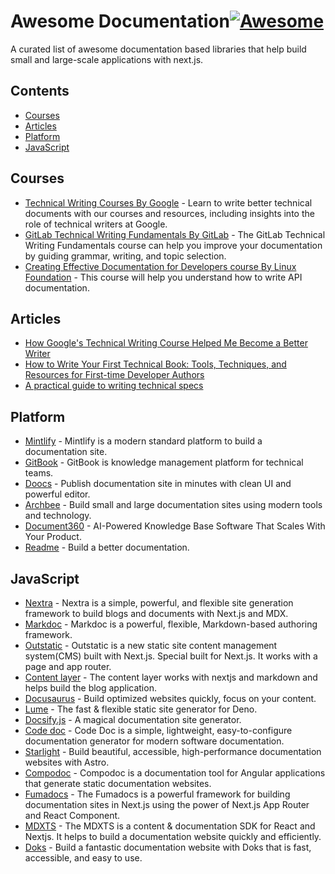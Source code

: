 # Awesome Documentation[![Awesome](https://awesome.re/badge.svg)](https://awesome.re) <!-- omit in toc -->

A curated list of awesome documentation based libraries that help build small and large-scale applications with next.js.

## Contents <!-- omit in toc -->

- [Courses](#courses)
- [Articles](#articles)
- [Platform](#platform)
- [JavaScript](#javascript)

## Courses

- [Technical Writing Courses By Google](https://developers.google.com/tech-writing) - Learn to write better technical documents with our courses and resources, including insights into the role of technical writers at Google.
- [GitLab Technical Writing Fundamentals By GitLab](https://university.gitlab.com/courses/gitlab-technical-writing-fundamentals) - The GitLab Technical Writing Fundamentals course can help you improve your documentation by guiding grammar, writing, and topic selection.
- [Creating Effective Documentation for Developers course By Linux Foundation](https://training.linuxfoundation.org/training/open-source-technical-documentation-essentials-lfc111) - This course will help you understand how to write API documentation.

## Articles

- [How Google's Technical Writing Course Helped Me Become a Better Writer](https://www.freecodecamp.org/news/what-google-taught-me-about-technical-writting)
- [How to Write Your First Technical Book: Tools, Techniques, and Resources for First-time Developer Authors](https://www.freecodecamp.org/news/how-to-write-your-first-technical-book)
- [A practical guide to writing technical specs](https://stackoverflow.blog/2020/04/06/a-practical-guide-to-writing-technical-specs/)

## Platform

- [Mintlify](https://mintlify.com/) - Mintlify is a modern standard platform to build a documentation site.
- [GitBook](https://www.gitbook.com/) - GitBook is knowledge management platform for technical teams.
- [Doocs](https://doocs.app) - Publish documentation site in minutes with clean UI and powerful editor.
- [Archbee](https://www.archbee.com) - Build small and large documentation sites using modern tools and technology.
- [Document360](https://document360.com/) - AI-Powered Knowledge Base Software That Scales With Your Product.
- [Readme](https://readme.com/documentation) - Build a better documentation.

## JavaScript

- [Nextra](https://nextra.site/) - Nextra is a simple, powerful, and flexible site generation framework to build blogs and documents with Next.js and MDX.
- [Markdoc](https://markdoc.dev/) - Markdoc is a powerful, flexible, Markdown-based authoring framework.
- [Outstatic](https://outstatic.com) - Outstatic is a new static site content management system(CMS) built with Next.js. Special built for Next.js. It works with a page and app router.
- [Content layer](https://www.npmjs.com/package/contentlayer) - The content layer works with nextjs and markdown and helps build the blog application.
- [Docusaurus](https://docusaurus.io/) - Build optimized websites quickly, focus on your content.
- [Lume](https://lume.land) - The fast & flexible static site generator for Deno.
- [Docsify.js](https://docsify.js.org) - A magical documentation site generator.
- [Code doc](https://codedoc.cc) - Code Doc is a simple, lightweight, easy-to-configure documentation generator for modern software documentation.
- [Starlight](https://starlight.astro.build/) - Build beautiful, accessible, high-performance documentation websites with Astro.
- [Compodoc](https://compodoc.app/) - Compodoc is a documentation tool for Angular applications that generate static documentation websites.
- [Fumadocs](https://fumadocs.vercel.app/) - The Fumadocs is a powerful framework for building documentation sites in Next.js using the power of Next.js App Router and React Component.
- [MDXTS](https://www.mdxts.dev) - The MDXTS is a content & documentation SDK for React and Nextjs. It helps to build a documentation website quickly and efficiently.
- [Doks](https://getdoks.org/) - Build a fantastic documentation website with Doks that is fast, accessible, and easy to use.
